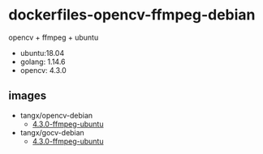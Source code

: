 # dockerfiles-opencv-ffmpeg-debian

opencv + ffmpeg + ubuntu 

+ ubuntu:18.04
+ golang: 1.14.6
+ opencv: 4.3.0

## images

+ tangx/opencv-debian
    + [4.3.0-ffmpeg-ubuntu](opencv-debian.Dockerfile)
+ tangx/gocv-debian
    + [4.3.0-ffmpeg-ubuntu](gocv-debian.Dockerfile)
